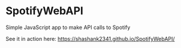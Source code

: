 # SpotifyWebAPI
Simple JavaScript app to make API calls to Spotify

See it in action here: https://shashank2341.github.io/SpotifyWebAPI/
